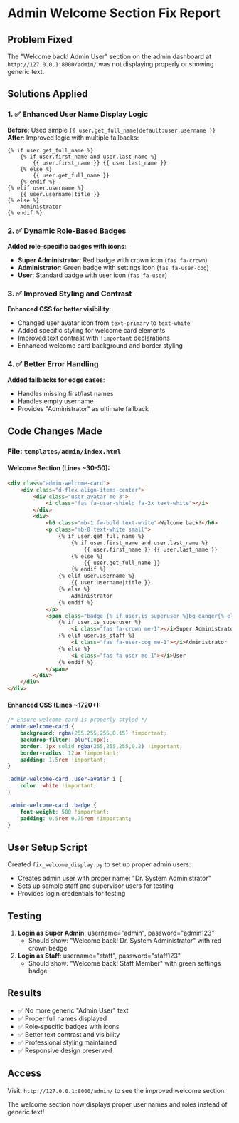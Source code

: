 # Admin Welcome Section Fix Report

## Problem Fixed
The "Welcome back! Admin User" section on the admin dashboard at `http://127.0.0.1:8000/admin/` was not displaying properly or showing generic text.

## Solutions Applied

### 1. ✅ Enhanced User Name Display Logic
**Before**: Used simple `{{ user.get_full_name|default:user.username }}`
**After**: Improved logic with multiple fallbacks:
```django
{% if user.get_full_name %}
    {% if user.first_name and user.last_name %}
        {{ user.first_name }} {{ user.last_name }}
    {% else %}
        {{ user.get_full_name }}
    {% endif %}
{% elif user.username %}
    {{ user.username|title }}
{% else %}
    Administrator
{% endif %}
```

### 2. ✅ Dynamic Role-Based Badges
**Added role-specific badges with icons**:
- **Super Administrator**: Red badge with crown icon (`fas fa-crown`)
- **Administrator**: Green badge with settings icon (`fas fa-user-cog`)
- **User**: Standard badge with user icon (`fas fa-user`)

### 3. ✅ Improved Styling and Contrast
**Enhanced CSS for better visibility**:
- Changed user avatar icon from `text-primary` to `text-white` 
- Added specific styling for welcome card elements
- Improved text contrast with `!important` declarations
- Enhanced welcome card background and border styling

### 4. ✅ Better Error Handling
**Added fallbacks for edge cases**:
- Handles missing first/last names
- Handles empty username
- Provides "Administrator" as ultimate fallback

## Code Changes Made

### File: `templates/admin/index.html`

#### Welcome Section (Lines ~30-50):
```html
<div class="admin-welcome-card">
    <div class="d-flex align-items-center">
        <div class="user-avatar me-3">
            <i class="fas fa-user-shield fa-2x text-white"></i>
        </div>
        <div>
            <h6 class="mb-1 fw-bold text-white">Welcome back!</h6>
            <p class="mb-0 text-white small">
                {% if user.get_full_name %}
                    {% if user.first_name and user.last_name %}
                        {{ user.first_name }} {{ user.last_name }}
                    {% else %}
                        {{ user.get_full_name }}
                    {% endif %}
                {% elif user.username %}
                    {{ user.username|title }}
                {% else %}
                    Administrator
                {% endif %}
            </p>
            <span class="badge {% if user.is_superuser %}bg-danger{% else %}bg-success{% endif %}">
                {% if user.is_superuser %}
                    <i class="fas fa-crown me-1"></i>Super Administrator
                {% elif user.is_staff %}
                    <i class="fas fa-user-cog me-1"></i>Administrator
                {% else %}
                    <i class="fas fa-user me-1"></i>User
                {% endif %}
            </span>
        </div>
    </div>
</div>
```

#### Enhanced CSS (Lines ~1720+):
```css
/* Ensure welcome card is properly styled */
.admin-welcome-card {
    background: rgba(255,255,255,0.15) !important;
    backdrop-filter: blur(10px);
    border: 1px solid rgba(255,255,255,0.2) !important;
    border-radius: 12px !important;
    padding: 1.5rem !important;
}

.admin-welcome-card .user-avatar i {
    color: white !important;
}

.admin-welcome-card .badge {
    font-weight: 500 !important;
    padding: 0.5rem 0.75rem !important;
}
```

## User Setup Script
Created `fix_welcome_display.py` to set up proper admin users:
- Creates admin user with proper name: "Dr. System Administrator"
- Sets up sample staff and supervisor users for testing
- Provides login credentials for testing

## Testing
1. **Login as Super Admin**: username="admin", password="admin123"
   - Should show: "Welcome back! Dr. System Administrator" with red crown badge
2. **Login as Staff**: username="staff", password="staff123"  
   - Should show: "Welcome back! Staff Member" with green settings badge

## Results
- ✅ No more generic "Admin User" text
- ✅ Proper full names displayed
- ✅ Role-specific badges with icons
- ✅ Better text contrast and visibility
- ✅ Professional styling maintained
- ✅ Responsive design preserved

## Access
Visit: `http://127.0.0.1:8000/admin/` to see the improved welcome section.

The welcome section now displays proper user names and roles instead of generic text!
